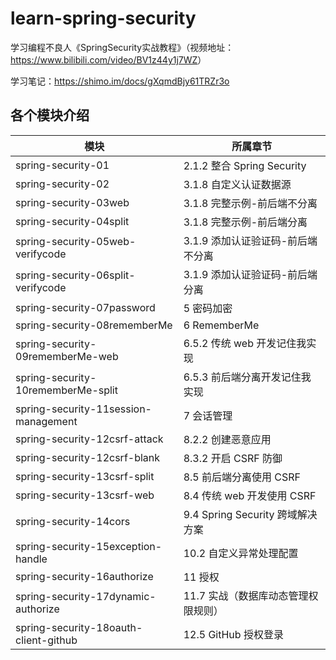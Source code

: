 # learn-spring-security
学习编程不良人《SpringSecurity实战教程》（视频地址：<https://www.bilibili.com/video/BV1z44y1j7WZ>）

学习笔记：<https://shimo.im/docs/gXqmdBjy61TRZr3o>

## 各个模块介绍
| 模块                                    | 所属章节                       |
|---------------------------------------|----------------------------|
| spring-security-01                    | 2.1.2 整合 Spring Security   |
| spring-security-02                    | 3.1.8 自定义认证数据源             |
| spring-security-03web                 | 3.1.8 完整示例-前后端不分离          |
| spring-security-04split               | 3.1.8 完整示例-前后端分离           |
| spring-security-05web-verifycode      | 3.1.9 添加认证验证码-前后端不分离       |
| spring-security-06split-verifycode    | 3.1.9 添加认证验证码-前后端分离        |
| spring-security-07password            | 5 密码加密                     |
| spring-security-08rememberMe          | 6 RememberMe               |
| spring-security-09rememberMe-web      | 6.5.2 传统 web 开发记住我实现       |
| spring-security-10rememberMe-split    | 6.5.3 前后端分离开发记住我实现         |
| spring-security-11session-management  | 7 会话管理                     |
| spring-security-12csrf-attack         | 8.2.2 创建恶意应用               |
| spring-security-12csrf-blank          | 8.3.2 开启 CSRF 防御           |
| spring-security-13csrf-split          | 8.5 前后端分离使用 CSRF           |
| spring-security-13csrf-web            | 8.4 传统 web 开发使用 CSRF       |
| spring-security-14cors                | 9.4 Spring Security 跨域解决方案 |
| spring-security-15exception-handle    | 10.2 自定义异常处理配置             |
| spring-security-16authorize           | 11 授权                      |
| spring-security-17dynamic-authorize   | 11.7 实战（数据库动态管理权限规则）       |
| spring-security-18oauth-client-github | 12.5 GitHub 授权登录           |
